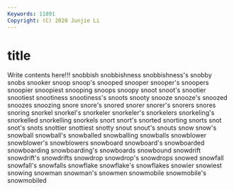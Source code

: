```yaml
---
Keywords: 11891
Copyright: (C) 2020 Junjie Li
---
```


# title

Write contents here!!!
snobbish 
snobbishness 
snobbishness's 
snobby 
snobs 
snooker 
snoop 
snoop's 
snooped
snooper 
snooper's 
snoopers 
snoopier 
snoopiest 
snooping 
snoops 
snoopy 
snoot 
snoot's
snootier 
snootiest 
snootiness 
snootiness's 
snoots 
snooty 
snooze 
snooze's 
snoozed 
snoozes
snoozing 
snore 
snore's 
snored 
snorer 
snorer's 
snorers 
snores 
snoring 
snorkel
snorkel's 
snorkeler 
snorkeler's 
snorkelers 
snorkeling's 
snorkelled 
snorkelling 
snorkels 
snort 
snort's
snorted 
snorting 
snorts 
snot 
snot's 
snots 
snottier 
snottiest 
snotty 
snout
snout's 
snouts 
snow 
snow's 
snowball 
snowball's 
snowballed 
snowballing 
snowballs 
snowblower
snowblower's 
snowblowers 
snowboard 
snowboard's 
snowboarded 
snowboarding 
snowboarding's 
snowboards 
snowbound 
snowdrift
snowdrift's 
snowdrifts 
snowdrop 
snowdrop's 
snowdrops 
snowed 
snowfall 
snowfall's 
snowfalls 
snowflake
snowflake's 
snowflakes 
snowier 
snowiest 
snowing 
snowman 
snowman's 
snowmen 
snowmobile 
snowmobile's
snowmobiled 
